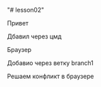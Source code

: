 "# lesson02" 

Привет

Дбавил через цмд

Браузер

Добавио через ветку branch1

Решаем конфликт в браузере

